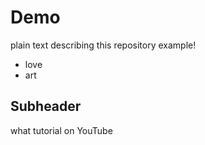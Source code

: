 # Demo 

plain text describing this repository example!


+ love
+ art

## Subheader

what tutorial on YouTube
